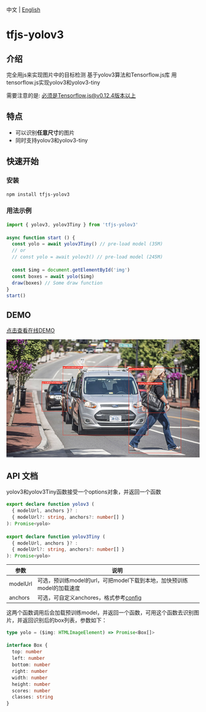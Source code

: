 中文 | [English](./README_EN.md)

# tfjs-yolov3

## 介绍

完全用js来实现图片中的目标检测
基于yolov3算法和Tensorflow.js库
用tensorflow.js实现yolov3和yolov3-tiny

需要注意的是: 必须是Tensorflow.js@v0.12.4版本以上

## 特点
- 可以识别**任意尺寸**的图片
- 同时支持yolov3和yolov3-tiny

## 快速开始

### 安装

```
npm install tfjs-yolov3
```

### 用法示例

```javascript
import { yolov3, yolov3Tiny } from 'tfjs-yolov3'

async function start () {
  const yolo = await yolov3Tiny() // pre-load model (35M)
  // or
  // const yolo = await yolov3() // pre-load model (245M)

  const $img = document.getElementById('img')
  const boxes = await yolo($img) 
  draw(boxes) // Some draw function
}
start()
```

## DEMO

[点击查看在线DEMO](https://zqingr.github.io/tfjs-yolov3-demo/)  
  
![demo](./docs/img/demo1.jpg)




## API 文档

yolov3和yolov3Tiny函数接受一个options对象，并返回一个函数

```typescript
export declare function yolov3 (
  { modelUrl, anchors }? :
  { modelUrl?: string, anchors?: number[] }
): Promise<yolo>

export declare function yolov3Tiny (
  { modelUrl, anchors }? :
  { modelUrl?: string, anchors?: number[] }
): Promise<yolo>
```

| 参数  | 说明  |
| ------------ | ------------ |
|  modelUrl | 可选，预训练model的url，可把model下载到本地，加快预训练model的加载速度  |
|  anchors  | 可选，可自定义anchores，格式参考[config](https://github.com/zqingr/tfjs-yolov3/blob/master/src/yolo/config.js) |

这两个函数调用后会加载预训练model，并返回一个函数，可用这个函数去识别图片，并返回识别后的box列表，参数如下：

```typescript
type yolo = ($img: HTMLImageElement) => Promise<Box[]> 

interface Box {
  top: number
  left: number
  bottom: number
  right: number
  width: number
  height: number
  scores: number
  classes: string
}
```





